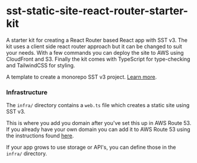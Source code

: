 # sst-static-site-react-router-starter-kit

A starter kit for creating a React Router based React app with SST v3. The kit uses a client side react router approach but it can be changed to suit your needs. With a few commands you can deploy the site to AWS using CloudFront and S3. Finally the kit comes with TypeScript for type-checking and TailwindCSS for styling.

A template to create a monorepo SST v3 project. [Learn more](https://sst.dev/docs/set-up-a-monorepo).

<!-- ## Get started

1. Use this template to [create your own repo](https://docs.github.com/en/repositories/creating-and-managing-repositories/creating-a-repository-from-a-template).

2. Clone the new repo.

   ```bash
   git clone <REPO_URL> MY_APP
   cd MY_APP
   ```

3. Rename the files in the project to the name of your app.

   ```bash
   npx replace-in-file '/monorepo-template/g' 'MY_APP' '**/*.*' --verbose
   ```

4. Deploy!

   ```bash
   npm install
   npx sst deploy
   ```

5. Optionally, enable [_git push to deploy_](https://sst.dev/docs/console/#autodeploy). -->

### Infrastructure

The `infra/` directory contains a `web.ts` file which creates a static site using SST v3. 

This is where you add you domain after you've set this up in AWS Route 53. If you already have your own domain you can add it to AWS Route 53 using the instructions found [here](https://docs.aws.amazon.com/Route53/latest/DeveloperGuide/migrate-dns-domain-in-use.html).

If your app grows to use storage or API's, you can define those in the `infra/` directory.
